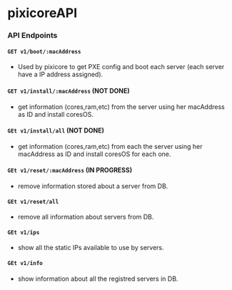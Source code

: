 # pixicoreAPI

### API Endpoints

#### `GET v1/boot/:macAddress` 

- Used by pixicore to get PXE config and boot each server (each server have a IP address assigned).

#### `GET v1/install/:macAddress` (NOT DONE)

- get information (cores,ram,etc) from the server using her macAddress as ID and install coresOS. 

#### `GEt v1/install/all` (NOT DONE)

- get information (cores,ram,etc) from each the server using her macAddress as ID and install coresOS for each one.

#### `GEt v1/reset/:macAddress` (IN PROGRESS)

- remove information stored about a server from DB.

#### `GEt v1/reset/all`

- remove all information about servers from DB.

#### `GEt v1/ips`

- show all the static IPs available to use by servers.

#### `GEt v1/info`

- show information about all the registred servers in DB.